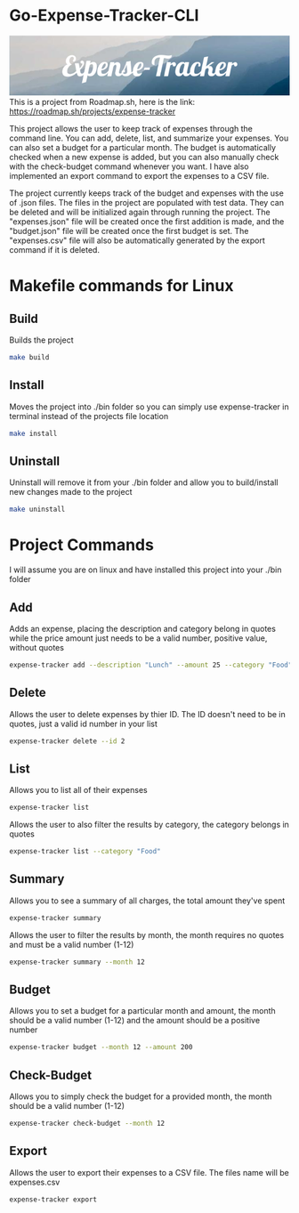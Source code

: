 # Go-Expense-Tracker-CLI
![Alt text](images/Expense-Tracker.png)
This is a project from Roadmap.sh, here is the link: https://roadmap.sh/projects/expense-tracker

This project allows the user to keep track of expenses through the command line. You can add, delete, list, and summarize your expenses. You can also set a budget for a particular month. The budget is automatically checked when a new expense is added, but you can also manually  check with the check-budget command whenever you want. I have also implemented an export command to export the expenses to a CSV file.

The project currently keeps track of the budget and expenses with the use of .json files. The files in the project are populated with test data. They can be deleted and will be initialized again through running the project. The "expenses.json" file will be created once the first addition is made, and the "budget.json" file will be created once the first budget is set. The "expenses.csv" file will also be automatically generated by  the export command if it is deleted.

# Makefile commands for Linux

## Build
Builds the project 
```bash
make build
```
## Install
Moves the project into ./bin folder so you can simply use expense-tracker in terminal instead of the projects file location
```bash
make install
```

## Uninstall
Uninstall will remove it from your ./bin folder and allow you to build/install new changes made to the project
```bash
make uninstall
```

# Project Commands
 I will assume you are on linux and have installed this project into your ./bin folder

## Add
Adds an expense, placing the description and category belong in quotes while the price amount just needs to be a valid number, positive value, without quotes
```bash
expense-tracker add --description "Lunch" --amount 25 --category "Food"
```

## Delete
Allows the user to delete expenses by thier ID. The ID doesn't need to be in quotes, just a valid id number in your list
```bash
expense-tracker delete --id 2
```

## List 
Allows you to list all of their expenses
```bash
expense-tracker list
```
Allows the user to also filter the results by category, the category belongs in quotes
```bash
expense-tracker list --category "Food"
```

## Summary
Allows you to see a summary of all charges, the total amount they've spent
```bash
expense-tracker summary
```
Allows the user to filter the results by month, the month requires no quotes and must be a valid number (1-12)
```bash
expense-tracker summary --month 12
```

## Budget 
Allows you to set a budget for a particular month and amount, the month should be a valid number (1-12) and the amount should be a positive number
```bash
expense-tracker budget --month 12 --amount 200
```

## Check-Budget
Allows you to simply check the budget for a provided month, the month should be a valid number (1-12)
```bash
expense-tracker check-budget --month 12
```

## Export
Allows the user to export their expenses to a CSV file. The files name will be expenses.csv
```bash
expense-tracker export
```
